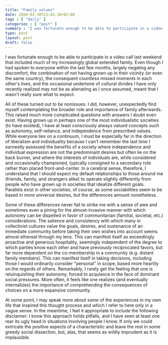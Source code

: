 ```yaml
---
title: "Family values"
date: 2020-03-30T23:41:10+02:00
tags : [ "daily" ]
categories : [ "post" ]
summary : "I was fortunate enough to be able to participate in a video call last weekend that included much of my increasingly global extended family."
type: post
layout: post
draft: false
---
```


I was fortunate enough to be able to participate in a video call last weekend that included much of my increasingly global extended family. Even though I had spoken to everyone within the last few months, largely negating any discomfort, the combination of not having grown up in their vicinity (or even the same country), the consequent countless missed moments in each other's lives, and the occasional undertone of cultural divides I have only recently realized may not be as alienating as I once assumed, meant that I wasn't really sure what to expect.

All of these turned out to be nonissues. I did, however, unexpectedly find myself contemplating the broader role and importance of family afterwards. This raised much more complicated questions with answers I doubt even exist. Having grown up in perhaps one of the most individualistic societies (to have existed), I have at least consciously always valued concepts such as autonomy, self-reliance, and independence from prescribed values. While everyone lies on a continuum, I must be especially far in the direction of liberalism and individuality because I can't remember the last time I earnestly assessed the benefits of a society where independence and individual expression are not the predominant desires but often lie on the back burner, and where the interests of individuals are, while considered and occasionally championed, typically consigned to a secondary role rather than placed front-and-center. In a cerebral sense, therefore, I understand that I should expect my default relationships to those around me (friends, family, and strangers alike) to operate slightly differently from people who have grown up in societies that idealize different goals. Parallels exist in other societies, of course, as some sociabilities seem to be based in more universal desires, but the differences amount nonetheless.

Some of these differences never fail to strike me with a sense of awe and sometimes even a pining for the almost-invasive manner with which autonomy can be dispelled in favor of communitarian (familial, societal, etc.) considerations. The salience and consistency with which many in collectivist cultures value the goals, desires, and sustenance of an immediate community before taking their own wishes into account seems almost ethereal through my lens. This can manifest itself as exceedingly proactive and generous hospitality, seemingly independent of the degree to which parties know each other and have previously reciprocated favors, but far more dependent on the co-membership in a community (e.g. distant family members). This can manifest itself in taking decisions, including those I would ordinarily consider "personal" in scope, based more heartily on the regards of others. Remarkably, I rarely get the feeling that one is reluinquishing their autonomy, forced to acquiesce in the face of dominant social pressures. More often, it feels like one realizes (and eventually internalizes) the importance of comprehending the consequences of choices on a more expansive community.

At some point, I may speak more about some of the experiences in my own life that inspired this thought process and which I refer to here only in a vague sense. In the meantime, I feel it appropriate to include the following disclaimer: I know this approach holds pitfalls, and I have seen at least one rear its ugly head in situations involving people I know. If only we could extricate the positive aspects of a characteristic and leave the rest in some greedy social dissection, but, alas, that seems as wildly imprudent as it is implausible.
